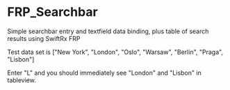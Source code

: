 # FRP_Searchbar
Simple searchbar entry and textfield data binding, plus table of search results using SwiftRx FRP

Test data set is ["New York", "London", "Oslo", "Warsaw", "Berlin", "Praga", "Lisbon"]

Enter "L" and you should immediately see "London" and "Lisbon" in tableview.
